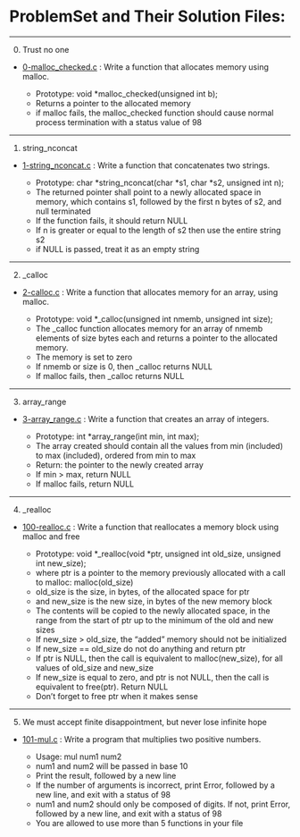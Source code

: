# ProblemSet and Their Solution Files:
---
0. Trust no one
- [0-malloc_checked.c](0-malloc_checked.c) : Write a function that allocates memory using malloc.

	- Prototype: void *malloc_checked(unsigned int b);
	- Returns a pointer to the allocated memory
	- if malloc fails, the malloc_checked function should cause normal process termination with a status value of 98
---
1. string_nconcat
- [1-string_nconcat.c](1-string_nconcat.c) : Write a function that concatenates two strings.

	- Prototype: char *string_nconcat(char *s1, char *s2, unsigned int n);
	- The returned pointer shall point to a newly allocated space in memory, which contains s1, followed by the first n bytes of s2, and null terminated
	- If the function fails, it should return NULL
	- If n is greater or equal to the length of s2 then use the entire string s2
	- if NULL is passed, treat it as an empty string
---
2. _calloc
- [2-calloc.c](2-calloc.c) : Write a function that allocates memory for an array, using malloc.

	- Prototype: void *_calloc(unsigned int nmemb, unsigned int size);
	- The _calloc function allocates memory for an array of nmemb elements of size bytes each and returns a pointer to the allocated memory.
	- The memory is set to zero
	- If nmemb or size is 0, then _calloc returns NULL
	- If malloc fails, then _calloc returns NULL
---
3. array_range
- [3-array_range.c](3-array_range.c) : Write a function that creates an array of integers.

	- Prototype: int *array_range(int min, int max);
	- The array created should contain all the values from min (included) to max (included), ordered from min to max
	- Return: the pointer to the newly created array
	- If min > max, return NULL
	- If malloc fails, return NULL
---
4. _realloc
- [100-realloc.c](100-realloc.c) : Write a function that reallocates a memory block using malloc and free

	- Prototype: void *_realloc(void *ptr, unsigned int old_size, unsigned int new_size);
	- where ptr is a pointer to the memory previously allocated with a call to malloc: malloc(old_size)
	- old_size is the size, in bytes, of the allocated space for ptr
	- and new_size is the new size, in bytes of the new memory block
	- The contents will be copied to the newly allocated space, in the range from the start of ptr up to the minimum of the old and new sizes
	- If new_size > old_size, the “added” memory should not be initialized
	- If new_size == old_size do not do anything and return ptr
	- If ptr is NULL, then the call is equivalent to malloc(new_size), for all values of old_size and new_size
	- If new_size is equal to zero, and ptr is not NULL, then the call is equivalent to free(ptr). Return NULL
	- Don’t forget to free ptr when it makes sense
---
5. We must accept finite disappointment, but never lose infinite hope
- [101-mul.c](101-mul.c) : Write a program that multiplies two positive numbers.

	- Usage: mul num1 num2
	- num1 and num2 will be passed in base 10
	- Print the result, followed by a new line
	- If the number of arguments is incorrect, print Error, followed by a new line, and exit with a status of 98
	- num1 and num2 should only be composed of digits. If not, print Error, followed by a new line, and exit with a status of 98
	- You are allowed to use more than 5 functions in your file

